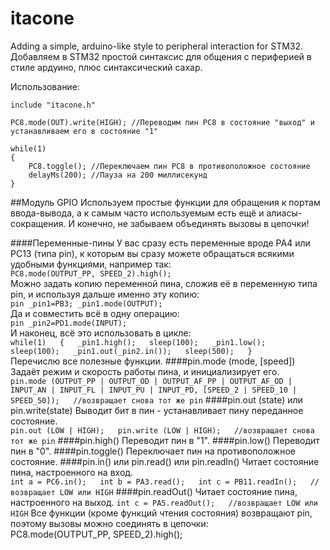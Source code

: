 itacone
=======

Adding a simple, arduino-like style to peripheral interaction for STM32.  
Добавляем в STM32 простой синтаксис для общения с периферией в стиле ардуино, плюс синтаксический сахар.

Использование:

	include "itacone.h"

	PC8.mode(OUT).write(HIGH); //Переводим пин PC8 в состояние "выход" и устанавливаем его в состояние "1"

	while(1)
	{
		PC8.toggle(); //Переключаем пин PC8 в противоположное состояние
		delayMs(200); //Пауза на 200 миллисекунд
	}

##Модуль GPIO
Используем простые функции для обращения к портам ввода-вывода, а к самым часто используемым есть ещё и алиасы-сокращения. И конечно, не забываем объединять вызовы в цепочки!

####Переменные-пины
У вас сразу есть переменные вроде PA4 или PC13 (типа pin), к которым вы сразу можете обращаться всякими удобными функциями, например так:  
`
PC8.mode(OUTPUT_PP, SPEED_2).high();
`  
Можно задать копию переменной пина, сложив её в переменную типа pin, и используя дальше именно эту копию:  
`
pin _pin1=PB3;
_pin1.mode(OUTPUT);
`  
Да и совместить всё в одну операцию:  
`
pin _pin2=PD1.mode(INPUT);
`  
И наконец, всё это использовать в цикле:  
`
while(1)  
{  
	_pin1.high();  
	sleep(100);  
	_pin1.low();  
	sleep(100);  
	_pin1.out(_pin2.in());  
	sleep(500);  
}
`  
Перечислю все полезные функции.
####pin.mode (mode, [speed])
Задаёт режим и скорость работы пина, и инициализирует его.  
`
pin.mode (OUTPUT_PP | OUTPUT_OD | OUTPUT_AF_PP | OUTPUT_AF_OD |  
INPUT_AN | INPUT_FL | INPUT_PU | INPUT_PD, [SPEED_2 | SPEED_10 | SPEED_50]);  
//возвращает снова тот же pin
`
####pin.out (state) или pin.write(state)
Выводит бит в пин - устанавливает пину переданное состояние.  
`
pin.out (LOW | HIGH);  
pin.write (LOW | HIGH);  
//возвращает снова тот же pin
`
####pin.high()
Переводит пин в "1".
####pin.low()
Переводит пин в "0".
####pin.toggle()
Переключает пин на противоположное состояние.
####pin.in() или pin.read() или pin.readIn()
Читает состояние пина, настроенного на вход.  
`
int a = PC6.in();  
int b = PA3.read();  
int c = PB11.readIn();  
//возвращает LOW или HIGH
`
####pin.readOut()
Читает состояние пина, настроенного на выход.
`
int c = PA5.readOut();  
//возвращает LOW или HIGH
`
Все функции (кроме функций чтения состояния) возвращают pin, поэтому вызовы можно соединять в цепочки:  
PC8.mode(OUTPUT_PP, SPEED_2).high();  